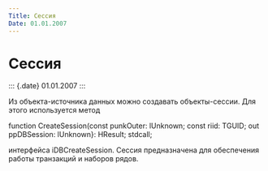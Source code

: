```yaml
---
Title: Сессия
Date: 01.01.2007
---
```



Сессия
======

::: {.date}
01.01.2007
:::

Из объекта-источника данных можно создавать объекты-сессии. Для этого
используется метод

function CreateSession(const punkOuter: lUnknown; const riid: TGUID; out
ppDBSession: lUnknown}: HResult; stdcall;

интерфейса iDBCreateSession. Сессия предназначена для обеспечения работы
транзакций и наборов рядов.

